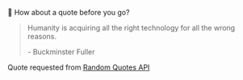 📣 How about a quote before you go?

> Humanity is acquiring all the right technology for all the wrong reasons.
>
> <p>- Buckminster Fuller</p>

Quote requested from [Random Quotes API](https://github.com/lukePeavey/quotable)
